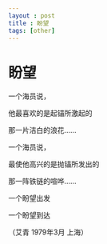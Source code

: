 ```yaml
---
layout : post
title : 盼望
tags: [other]
---
```


# 盼望

一个海员说，

他最喜欢的是起锚所激起的

那一片洁白的浪花……

一个海员说，

最使他高兴的是抛锚所发出的

那一阵铁链的喧哗……

一个盼望出发

一个盼望到达



（艾青 1979年3月 上海）